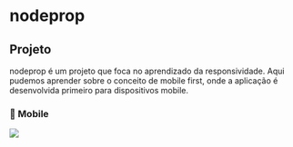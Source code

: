 # nodeprop

## Projeto

nodeprop é um projeto que foca no aprendizado da responsividade.
Aqui pudemos aprender sobre o conceito de mobile 
first, onde a aplicação é desenvolvida primeiro para dispositivos mobile.

### :iphone: Mobile
![](https://github.com/gui13info/nodeprop/blob/master/screen/phone.gif)
